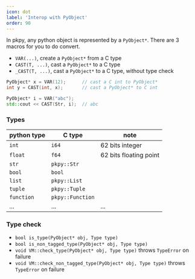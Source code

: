 ```yaml
---
icon: dot
label: 'Interop with PyObject'
order: 90
---
```


In pkpy, any python object is represented by a `PyObject*`.
There are 3 macros for you to do convert.

+  `VAR(...)`,
create a `PyObject*` from a C type
+ `CAST(T, ...)`,
cast a `PyObject*` to a C type
+ `_CAST(T, ...)`,
cast a `PyObject*` to a C type, without type check

```cpp
PyObject* x = VAR(12);		// cast a C int to PyObject*
int y = CAST(int, x);		// cast a PyObject* to C int

PyObject* i = VAR("abc");
std::cout << CAST(Str, i);	// abc
```

### Types

| python type  | C type           | note                   |
| ------------ | ---------------- | ---------------------- |
| `int`        | `i64`            | 62 bits integer        |
| `float`      | `f64`            | 62 bits floating point |
| `str`        | `pkpy::Str`      |                        |
| `bool`       | `bool`           |                        |
| `list`       | `pkpy::List`     |                        |
| `tuple`      | `pkpy::Tuple`    |                        |
| `function`   | `pkpy::Function` |                        |
| ...          | ...              | ...                    |

### Type check

+ `bool is_type(PyObject* obj, Type type)`
+ `bool is_non_tagged_type(PyObject* obj, Type type)`
+ `void VM::check_type(PyObject* obj, Type type)` throws `TypeError` on failure
+ `void VM::check_non_tagged_type(PyObject* obj, Type type)` throws `TypeError` on failure